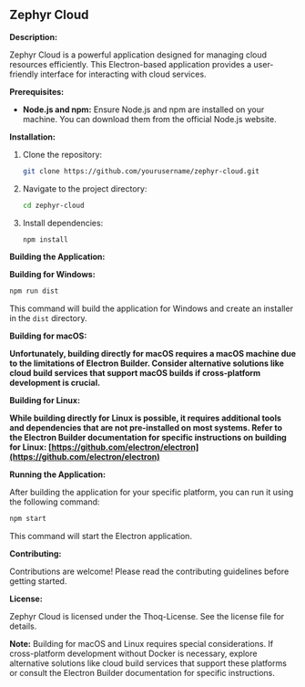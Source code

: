 ## Zephyr Cloud

**Description:**

Zephyr Cloud is a powerful application designed for managing cloud resources efficiently. This Electron-based application provides a user-friendly interface for interacting with cloud services.

**Prerequisites:**

* **Node.js and npm:** Ensure Node.js and npm are installed on your machine. You can download them from the official Node.js website.

**Installation:**

1. Clone the repository:

   ```bash
   git clone https://github.com/yourusername/zephyr-cloud.git
   ```

2. Navigate to the project directory:

   ```bash
   cd zephyr-cloud
   ```

3. Install dependencies:

   ```bash
   npm install
   ```

**Building the Application:**

**Building for Windows:**

```bash
npm run dist
```

This command will build the application for Windows and create an installer in the `dist` directory.

**Building for macOS:**

**Unfortunately, building directly for macOS requires a macOS machine due to the limitations of Electron Builder. Consider alternative solutions like cloud build services that support macOS builds if cross-platform development is crucial.**

**Building for Linux:**

**While building directly for Linux is possible, it requires additional tools and dependencies that are not pre-installed on most systems. Refer to the Electron Builder documentation for specific instructions on building for Linux: [https://github.com/electron/electron](https://github.com/electron/electron)**

**Running the Application:**

After building the application for your specific platform, you can run it using the following command:

```bash
npm start
```

This command will start the Electron application.

**Contributing:**

Contributions are welcome! Please read the contributing guidelines before getting started.

**License:**

Zephyr Cloud is licensed under the Thoq-License. See the license file for details.

**Note:** Building for macOS and Linux requires special considerations. If cross-platform development without Docker is necessary, explore alternative solutions like cloud build services that support these platforms or consult the Electron Builder documentation for specific instructions.
